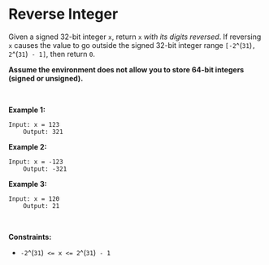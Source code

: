 # Reverse Integer


Given a signed 32-bit integer `x`, return `x` *with its digits
reversed*. If reversing `x` causes the value to go outside the signed
32-bit integer range `[-2`^(`31`)`, 2`^(`31`)` - 1]`, then return `0`.

**Assume the environment does not allow you to store 64-bit integers
(signed or unsigned).**

 

**Example 1:**

    Input: x = 123
        Output: 321
        

**Example 2:**

    Input: x = -123
        Output: -321
        

**Example 3:**

    Input: x = 120
        Output: 21
        

 

**Constraints:**

- `-2`^(`31`)` <= x <= 2`^(`31`)` - 1`
